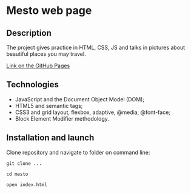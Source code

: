 # Mesto web page

## Description

The project gives practice in HTML, CSS, JS and talks in pictures about beautiful places you may travel.

[Link on the GitHub Pages](https://timurgain.github.io/mesto/)

## Technologies

- JavaScript and the Document Object Model (DOM);
- HTML5 and semantic tags;
- CSS3 and grid layout, flexbox, adaptive, @media, @font-face;
- Block Element Modifier methodology.

## Installation and launch

Clone repository and navigate to folder on command line:
```
git clone ...
```

```
cd mesto
```

```
open index.html
```
